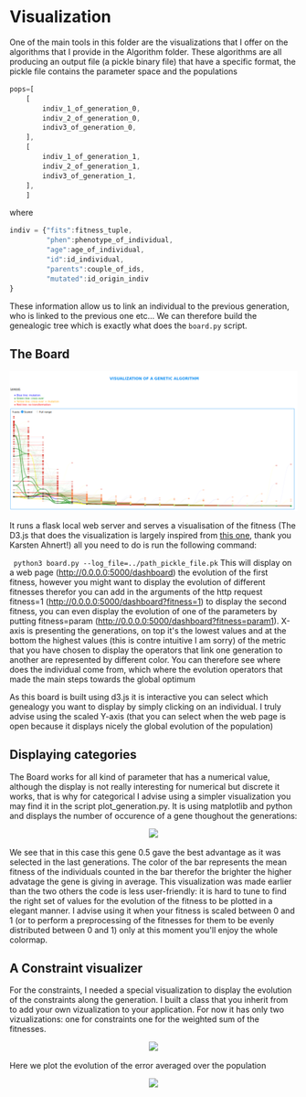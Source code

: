 # Visualization
One of the main tools in this folder are the visualizations that I offer on the algorithms that I provide in the Algorithm folder. These algorithms are all producing an output file (a pickle binary file) that have a specific format, the pickle file contains the parameter space and the populations
```javascript
pops=[
	[
		indiv_1_of_generation_0,
		indiv_2_of_generation_0,
		indiv3_of_generation_0,
	],
	[
		indiv_1_of_generation_1,
		indiv_2_of_generation_1,
		indiv3_of_generation_1,
	],
	]

```
where
```javascript
indiv = {"fits":fitness_tuple,
		 "phen":phenotype_of_individual,
		 "age":age_of_individual,
		 "id":id_individual,
		 "parents":couple_of_ids,
		 "mutated":id_origin_indiv
}

```
These information allow us to link an individual to the previous generation, who is linked to the previous one etc... We can therefore build the genealogic tree which is exactly what does the ```board.py``` script.

## The Board
<p align="center">
	<img src="../Images/main_page.png">
</p>

 It runs a flask local web server and serves a visualisation of the fitness (The D3.js that does the visualization is largely inspired from [this one](http://karstenahnert.com/gp/), thank you Karsten Ahnert!) all you need to do is run the following command:

``` python3 board.py --log_file=../path_pickle_file.pk``` 
This will display on a web page (http://0.0.0.0:5000/dashboard) the evolution of the first fitness, however you might want to display the evolution of different fitnesses therefor you can add in the arguments of the http request fitness=1 (http://0.0.0.0:5000/dashboard?fitness=1) to display the second fitness, you can even display the evolution of one of the parameters by putting fitness=param (http://0.0.0.0:5000/dashboard?fitness=param1). X-axis is presenting the generations, on top it's the lowest values and at the bottom the highest values (this is contre intuitive I am sorry) of the metric that you have chosen to display the operators that link one generation to another are represented by different color.  You can therefore see where does the individual come from, which where the evolution operators that made the main steps towards the global optimum

 As this board is built using d3.js it is interactive you can select which genealogy you want to display by simply clicking on an individual. I truly advise using the scaled Y-axis (that you can select when the web page is open because it displays nicely the global evolution of the population)

## Displaying categories
The Board works for all kind of parameter that has a numerical value, although the display is not really interesting for numerical but discrete it works, that is why for categorical I advise using a simpler visualization you may find it in the script plot_generation.py. It is using matplotlib and python and displays the number of occurence of a gene thoughout the generations:
<p align="center">
	<img src="../Images/plot_generations.png">
</p>
We see that in this case this gene 0.5 gave the best advantage as it was selected in the last generations. The color of the bar represents the mean fitness of the individuals counted in the bar therefor the brighter the higher advatage the gene is giving in average. This visualization was made earlier than the two others the code is less user-friendly: it is hard to tune to find the right set of values for the evolution of the fitness to be plotted in a elegant manner. I advise using it when your fitness is scaled between 0 and 1 (or to perform a preprocessing of the fitnesses for them to be evenly distributed between 0 and 1) only at this moment you'll enjoy the whole colormap. 


## A Constraint visualizer
For the constraints, I needed a special visualization to display the evolution of the constraints along the generation. I built a class that you inherit from to add your own vizualization to your application.
For now it has only two vizualizations: one for constraints one for the weighted sum of the fitnesses.
<p align="center">
	<img src="../Images/constraints.png">
</p>
Here we plot the evolution of the error averaged over the population
<p align="center">
	<img src="../Images/figure_bf_average_error.png">
</p>





